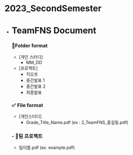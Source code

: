 # 2023_SecondSemester

- # TeamFNS Document

  ### 📁Folder format
  - [개인 스터디]
      - MM_DD
  - [프로젝트]
      - 킥오프
      - 중간발표 1
      - 중간발표 2
      - 최종발표
  ### ✅ File format
  - [개인스터디]
      - Grade_Title_Name.pdf (ex : 2_TeamFNS_홍길동.pdf)
  ### - 📕팀 프로젝트
   - 팀이름.pdf (ex. example.pdf) 
